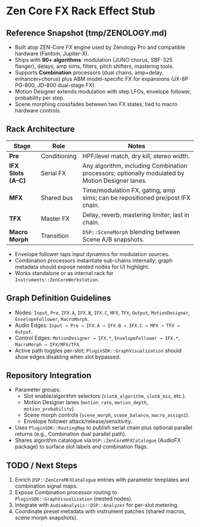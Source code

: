 # Zen Core FX Rack Effect Stub

## Reference Snapshot (tmp/ZENOLOGY.md)
- Built atop ZEN-Core FX engine used by Zenology Pro and compatible hardware (Fantom, Jupiter-X).
- Ships with **90+ algorithms**: modulation (JUNO chorus, SBF-325 flanger), delays, amp sims, filters, pitch shifters, mastering tools.
- Supports **Combination** processors (dual chains, amp+delay, enhancer+chorus) plus ABM model-specific FX for expansions (JX-8P PG-800, JD-800 dual-stage FX).
- Motion Designer extends modulation with step LFOs, envelope follower, probability per step.
- Scene morphing crossfades between two FX states; tied to macro hardware controls.

## Rack Architecture
| Stage | Role | Notes |
|-------|------|-------|
| **Pre** | Conditioning | HPF/level match, dry kill, stereo width. |
| **IFX Slots (A–C)** | Serial FX | Any algorithm, including Combination processors; optionally modulated by Motion Designer lanes. |
| **MFX** | Shared bus | Time/modulation FX, gating, amp sims; can be repositioned pre/post IFX chain. |
| **TFX** | Master FX | Delay, reverb, mastering limiter; last in chain. |
| **Macro Morph** | Transition | `DSP::SceneMorph` blending between Scene A/B snapshots. |

- Envelope follower taps input dynamics for modulation sources.
- Combination processors instantiate sub-chains internally; graph metadata should expose nested nodes for UI highlight.
- Works standalone or as internal rack for `Instruments::ZenCoreWorkstation`.

## Graph Definition Guidelines
- Nodes: `Input`, `Pre`, `IFX.A`, `IFX.B`, `IFX.C`, `MFX`, `TFX`, `Output`, `MotionDesigner`, `EnvelopeFollower`, `MacroMorph`.
- Audio Edges: `Input → Pre → IFX.A → IFX.B → IFX.C → MFX → TFX → Output`.
- Control Edges: `MotionDesigner → IFX.*`, `EnvelopeFollower → IFX.*`, `MacroMorph → IFX/MFX/TFX`.
- Active path toggles per-slot; `PluginSDK::GraphVisualization` should show edges disabling when slot bypassed.

## Repository Integration
- Parameter groups:
  - Slot enable/algorithm selectors (`slotA_algorithm`, `slotA_mix`, etc.).
  - Motion Designer lanes (`motion_rate`, `motion_depth`, `motion_probability`).
  - Scene morph controls (`scene_morph`, `scene_balance`, `macro_assign1`).
  - Envelope follower attack/release/sensitivity.
- Uses `PluginSDK::RoutingMap` to publish serial chain plus optional parallel returns (e.g., Combination dual parallel path).
- Shares algorithm catalogue via `DSP::ZenCoreMFXCatalogue` (AudioFX package) to surface slot labels and combination flags.

## TODO / Next Steps
1. Enrich `DSP::ZenCoreMFXCatalogue` entries with parameter templates and combination signal maps.
2. Expose Combination processor routing to `PluginSDK::GraphVisualization` (nested nodes).
3. Integrate with `AudioAnalysis::DSP::Analyzer` for per-slot metering.
4. Coordinate preset metadata with instrument patches (shared macros, scene morph snapshots).
